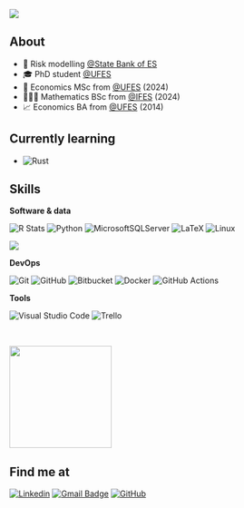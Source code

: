 ![](https://komarev.com/ghpvc/?username=albersonmiranda)

## About

- 🏦 Risk modelling [@State Bank of ES](https://www.banestes.com.br/)
- 🎓 PhD student [@UFES](https://internacional.ufes.br/en/home)
- 💸 Economics MSc from [@UFES](https://internacional.ufes.br/en/home) (2024) 
- 👨🏽‍💻 Mathematics BSc from [@IFES](https://www.ifes.edu.br/) (2024)
- 📈 Economics BA from [@UFES](https://internacional.ufes.br/en/home) (2014)

## Currently learning

- ![Rust](https://img.shields.io/badge/-Rust-333333?style=flat&logo=rust)

## Skills

**Software & data**

![R Stats](https://img.shields.io/badge/rstats-white?style=for-the-badge&logo=R&logoColor=276DC2) ![Python](https://img.shields.io/badge/python-3670A0?style=for-the-badge&logo=python&logoColor=ffdd54) ![MicrosoftSQLServer](https://img.shields.io/badge/Microsoft%20SQL%20Server-CC2927?style=for-the-badge&logo=microsoft%20sql%20server&logoColor=white) ![LaTeX](https://img.shields.io/badge/latex-%23008080.svg?style=for-the-badge&logo=latex&logoColor=white) ![Linux](https://img.shields.io/badge/Linux-FCC624?style=for-the-badge&logo=linux&logoColor=black)

<a href="https://github.com/albersonmiranda" title="Alberson's top languages"> <img src="https://github-readme-stats.vercel.app/api/top-langs/?username=albersonmiranda&size_weight=0.5&count_weight=0.5&layout=compact&hide=javascript,html,css,sass,lua,dockerfile" /> </a>

**DevOps**

![Git](https://img.shields.io/badge/git-%23F05033.svg?style=for-the-badge&logo=git&logoColor=white) ![GitHub](https://img.shields.io/badge/-GitHub-333333?style=for-the-badge&logo=github) ![Bitbucket](https://img.shields.io/badge/bitbucket-%230047B3.svg?style=for-the-badge&logo=bitbucket&logoColor=white) ![Docker](https://img.shields.io/badge/docker-%230db7ed.svg?style=for-the-badge&logo=docker&logoColor=white) ![GitHub Actions](https://img.shields.io/badge/github%20actions-%232671E5.svg?style=for-the-badge&logo=githubactions&logoColor=white)

**Tools**

![Visual Studio Code](https://img.shields.io/badge/Visual%20Studio%20Code-0078d7.svg?style=for-the-badge&logo=visual-studio-code&logoColor=white) ![Trello](https://img.shields.io/badge/Trello-%23026AA7.svg?style=for-the-badge&logo=Trello&logoColor=white)

<br/>

<a href="https://github.com/albersonmiranda" title="Alberson's profile"> <img src="https://github-readme-stats.vercel.app/api?username=albersonmiranda&amp;theme=slateorange&amp;show_icons=true" height="180em"/> </a>

## Find me at

[![Linkedin](https://img.shields.io/badge/-albersonmiranda-blue?style=flat-square&logo=Linkedin&logoColor=white&link=https://www.linkedin.com/in/albersonmiranda/)](https://www.linkedin.com/in/albersonmiranda/) [![Gmail Badge](https://img.shields.io/badge/-albersonmiranda@gmail.com-3e65cf?style=flat-square&logo=Gmail&link=mailto:albersonmiranda@gmail.com)](mailto:albersonmiranda@gmail.com) [![GitHub](https://img.shields.io/github/followers/albersonmiranda?label=follow&style=social)](https://github.com/albersonmiranda)

